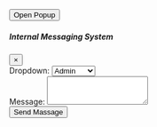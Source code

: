 <!DOCTYPE html>
<html lang="en">
<head>
  <meta charset="UTF-8">
  <meta name="viewport" content="width=device-width, initial-scale=1.0">
  <title>Popup</title>
  <link rel="stylesheet" href="https://stackpath.bootstrapcdn.com/bootstrap/4.5.2/css/bootstrap.min.css">
  <link rel="stylesheet" href="styles.css">
</head>
<body>

<!-- Button to trigger the modal --><!-- aa massage  than nl read krlo aa oh button de coding a jis te click krke pop up open hunda wa eh button othe dena jthe pop up show krona wa samj ge sister ?-->
<button type="button" class="btn btn-primary" data-toggle="modal" data-target="#exampleModal">
  Open Popup
</button>

<!-- Popup modal -->   <!-- aa sari pop up de coding a eh sab bootstrp nal bnya je as vich colour ja kuj chnages krone a mnu ds deo-->
<div class="modal fade" id="exampleModal" tabindex="-1" aria-labelledby="exampleModalLabel" aria-hidden="true">
  <div class="modal-dialog">
    <div class="modal-content">
      <div class="modal-header">
        <h5 class="modal-title" id="exampleModalLabel">Internal Messaging System</h5>
        <button type="button" class="close" data-dismiss="modal" aria-label="Close">
          <span aria-hidden="true">&times;</span>
        </button>
      </div>
      <div class="modal-body">
        <form id="popupForm">
          <div class="form-group">
            <label for="dropdown">Dropdown:</label>
            <select class="form-control" id="dropdown">
              <option value="option1">Admin</option>
              <option value="option2">User</option>
              <option value="option3">Reviewer</option>
            </select>
          </div>
          <div class="form-group">
            <label for="message">Message:</label>
            <textarea class="form-control" id="message" rows="3"></textarea>
          </div>
          <button type="submit" class="btn btn-primary">Send Massage</button>
        </form>
      </div>
    </div>
  </div>
</div>

<script src="https://code.jquery.com/jquery-3.5.1.slim.min.js"></script>
<script src="https://cdn.jsdelivr.net/npm/@popperjs/core@2.5.4/dist/umd/popper.min.js"></script>
<script src="https://stackpath.bootstrapcdn.com/bootstrap/4.5.2/js/bootstrap.min.js"></script>
</body>
</html>

